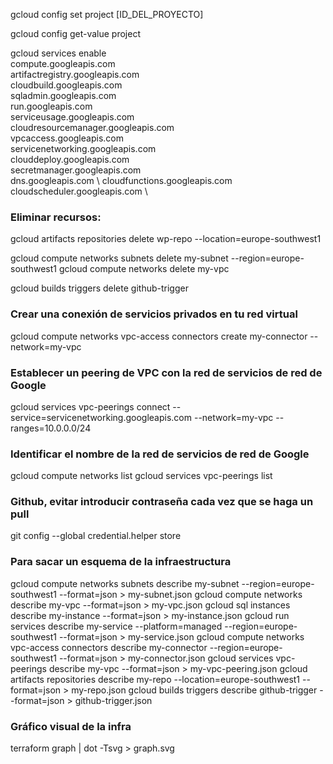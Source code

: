 gcloud config set project [ID_DEL_PROYECTO]

gcloud config get-value project

gcloud services enable \
compute.googleapis.com \
artifactregistry.googleapis.com \
cloudbuild.googleapis.com \
sqladmin.googleapis.com \
run.googleapis.com \
serviceusage.googleapis.com \
cloudresourcemanager.googleapis.com \
vpcaccess.googleapis.com \
servicenetworking.googleapis.com \
clouddeploy.googleapis.com \
secretmanager.googleapis.com \
dns.googleapis.com \ 
cloudfunctions.googleapis.com \
cloudscheduler.googleapis.com \



### Eliminar recursos:
gcloud artifacts repositories delete wp-repo --location=europe-southwest1

gcloud compute networks subnets delete my-subnet --region=europe-southwest1
gcloud compute networks delete my-vpc

gcloud builds triggers delete github-trigger



### Crear una conexión de servicios privados en tu red virtual
gcloud compute networks vpc-access connectors create my-connector --network=my-vpc


### Establecer un peering de VPC con la red de servicios de red de Google
gcloud services vpc-peerings connect --service=servicenetworking.googleapis.com --network=my-vpc --ranges=10.0.0.0/24



### Identificar el nombre de la red de servicios de red de Google
gcloud compute networks list
gcloud services vpc-peerings list



### Github, evitar introducir contraseña cada vez que se haga un pull

git config --global credential.helper store


### Para sacar un esquema de la infraestructura
gcloud compute networks subnets describe my-subnet --region=europe-southwest1 --format=json > my-subnet.json
gcloud compute networks describe my-vpc --format=json > my-vpc.json
gcloud sql instances describe my-instance --format=json > my-instance.json
gcloud run services describe my-service --platform=managed --region=europe-southwest1 --format=json > my-service.json
gcloud compute networks vpc-access connectors describe my-connector --region=europe-southwest1 --format=json > my-connector.json
gcloud services vpc-peerings describe my-vpc --format=json > my-vpc-peering.json
gcloud artifacts repositories describe my-repo --location=europe-southwest1 --format=json > my-repo.json
gcloud builds triggers describe github-trigger --format=json > github-trigger.json

### Gráfico visual de la infra
terraform graph | dot -Tsvg > graph.svg

